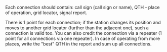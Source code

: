 Each connection should contain: call sign (call sign or name), QTH - place of operation, grid locator, signal report.

There is 1 point for each connection; if the station changes its position and moves to another grid locator (further than the adjacent one), such a connection is valid too. You can also credit the connection via a repeater (1 point for all connections via one repeater). In case of operating from more places, write the "best" QTH in the report and sum up all connections.
